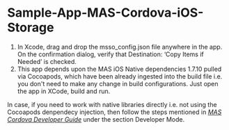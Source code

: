 # Sample-App-MAS-Cordova-iOS-Storage

1. In Xcode, drag and drop the msso_config.json file anywhere in the app. On the confirmation dialog, verify that Destination: ‘Copy Items if Needed’ is checked.
2. This app depends upon the MAS iOS Native dependencies 1.7.10 pulled via Cocoapods, which have been already ingested into the build file i.e. you don't need to make any change in build configurations. Just open the app in XCode, build and run.

In case, if you need to work with native libraries directly i.e. not using the Cocoapods denpendecy injection, then follow the steps mentioned in [*MAS Cordova Developer Guide*](http://mas.ca.com/docs/cordova/1.7.10/guides/) under the section Developer Mode.
